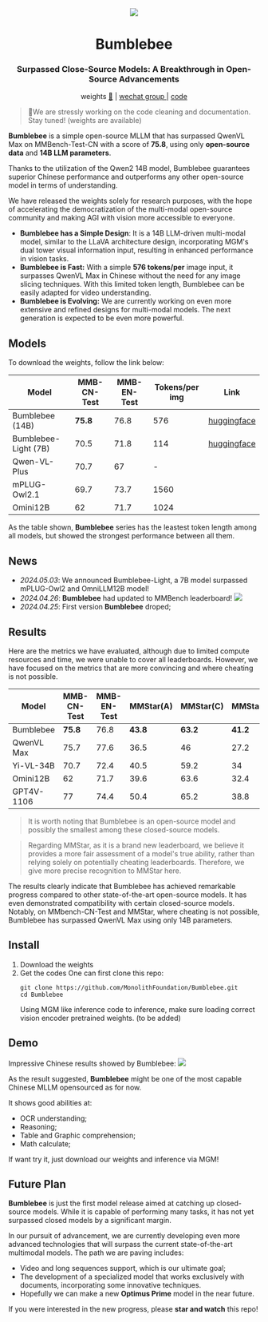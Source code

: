 <div align="center">
<img src="assets/a.png" />
<h1>Bumblebee</h1>
<h3>Surpassed Close-Source Models: A Breakthrough in Open-Source Advancements</h3>
<p align="center">
  weights  <a href="https://huggingface.co/MonolithFoundation/Bumblebee">🤗</a> | <a href="https://github.com/MonolithFoundation/Bumblebee/issues/1"> wechat group </a> | <a href="https://github.com/MonolithFoundation/Bumblebee"> code </a>
</p>

</div>

> 👷We are stressly working on the code cleaning and documentation. Stay tuned! (weights are available)

**Bumblebee** is a simple open-source MLLM that has surpassed QwenVL Max on MMBench-Test-CN with a score of **75.8**, using only **open-source data** and **14B LLM parameters**.

Thanks to the utilization of the Qwen2 14B model, Bumblebee guarantees superior Chinese performance and outperforms any other open-source model in terms of understanding.

We have released the weights solely for research purposes, with the hope of accelerating the democratization of the multi-modal open-source community and making AGI with vision more accessible to everyone.

- **Bumblebee has a Simple Design**: It is a 14B LLM-driven multi-modal model, similar to the LLaVA architecture design, incorporating MGM's dual tower visual information input, resulting in enhanced performance in vision tasks.
- **Bumblebee is Fast:** With a simple **576 tokens/per** image input, it surpasses QwenVL Max in Chinese without the need for any image slicing techniques. With this limited token length, Bumblebee can be easily adapted for video understanding.
- **Bumblebee is Evolving:** We are currently working on even more extensive and refined designs for multi-modal models. The next generation is expected to be even more powerful.

## Models

To download the weights, follow the link below:

| Model                | MMB-CN-Test | MMB-EN-Test | Tokens/per img | Link                                                                     |
| -------------------- | ----------- | ----------- | -------------- | ------------------------------------------------------------------------ |
| Bumblebee (14B)      | **75.8**    | 76.8        | 576            | [huggingface](https://huggingface.co/MonolithFoundation/Bumblebee)       |
| Bumblebee-Light (7B) | 70.5        | 71.8        | 114            | [huggingface](https://huggingface.co/MonolithFoundation/Bumblebee-Light) |
| Qwen-VL-Plus         | 70.7        | 67          | -              |                                                                          |
| mPLUG-Owl2.1         | 69.7        | 73.7        | 1560           |                                                                          |
| Omini12B             | 62          | 71.7        | 1024           |                                                                          |

As the table shown, **Bumblebee** series has the leastest token length among all models, but showed the strongest performance between all them.

## News

- _2024.05.03_: We announced Bumblebee-Light, a 7B model surpassed mPLUG-Owl2 and OmniLLM12B model!
- _2024.04.26_: **Bumblebee** had updated to MMBench leaderboard!
  ![](assets/board.jpg)
- _2024.04.25_: First version **Bumblebee** droped;

## Results

Here are the metrics we have evaluated, although due to limited compute resources and time, we were unable to cover all leaderboards. However, we have focused on the metrics that are more convincing and where cheating is not possible.

| Model      | MMB-CN-Test | MMB-EN-Test | MMStar(A) | MMStar(C) | MMStar(F) |
| ---------- | ----------- | ----------- | --------- | --------- | --------- |
| Bumblebee  | **75.8**    | 76.8        | **43.8**  | **63.2**  | **41.2**  |
| QwenVL Max | 75.7        | 77.6        | 36.5      | 46        | 27.2      |
| Yi-VL-34B  | 70.7        | 72.4        | 40.5      | 59.2      | 34        |
| Omini12B   | 62          | 71.7        | 39.6      | 63.6      | 32.4      |
| GPT4V-1106 | 77          | 74.4        | 50.4      | 65.2      | 38.8      |

> It is worth noting that Bumblebee is an open-source model and possibly the smallest among these closed-source models.

> Regarding MMStar, as it is a brand new leaderboard, we believe it provides a more fair assessment of a model's true ability, rather than relying solely on potentially cheating leaderboards. Therefore, we give more precise recognition to MMStar here.

The results clearly indicate that Bumblebee has achieved remarkable progress compared to other state-of-the-art open-source models. It has even demonstrated compatibility with certain closed-source models. Notably, on MMbench-CN-Test and MMStar, where cheating is not possible, Bumblebee has surpassed QwenVL Max using only 14B parameters.

## Install

1. Download the weights
2. Get the codes
   One can first clone this repo:
   ```
   git clone https://github.com/MonolithFoundation/Bumblebee.git
   cd Bumblebee
   ```
   Using MGM like inference code to inference, make sure loading correct vision encoder pretrained weights. (to be added)

## Demo

Impressive Chinese results showed by Bumblebee:
![](assets/res.webp)

As the result suggested, **Bumblebee** might be one of the most capable Chinese MLLM opensourced as for now.

It shows good abilities at:

- OCR understanding;
- Reasoning;
- Table and Graphic comprehension;
- Math calculate;

If want try it, just download our weights and inference via MGM!

## Future Plan

**Bumblebee** is just the first model release aimed at catching up closed-source models. While it is capable of performing many tasks, it has not yet surpassed closed models by a significant margin.

In our pursuit of advancement, we are currently developing even more advanced technologies that will surpass the current state-of-the-art multimodal models. The path we are paving includes:

- Video and long sequences support, which is our ultimate goal;
- The development of a specialized model that works exclusively with documents, incorporating some innovative techniques.
- Hopefully we can make a new **Optimus Prime** model in the near future.

If you were interested in the new progress, please **star and watch** this repo!
